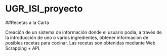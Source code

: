 # UGR_ISI_proyecto

##Recetas a la Carta

Creación de un sistema de información donde el usuario podia, a través de la introducción de uno o varios ingredientes, obtener información de posibles recetas para cocinar. Las recetas son obtenidas mediante Web Scrapping + API.
